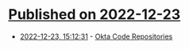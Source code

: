 # [Published on 2022-12-23](index.md)

* [2022-12-23, 15:12:31](https://lobste.rs/s/tyuyhh/okta_code_repositories) - [Okta Code Repositories](https://sec.okta.com/articles/2022/12/okta-code-repositories)
